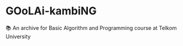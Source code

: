# GOoLAi-kambiNG
:books: An archive for Basic Algorithm and Programming course at Telkom University
